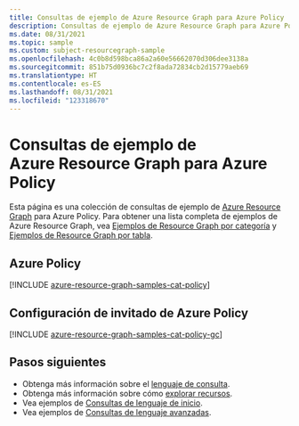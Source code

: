 ```yaml
---
title: Consultas de ejemplo de Azure Resource Graph para Azure Policy
description: Consultas de ejemplo de Azure Resource Graph para Azure Policy en las que se muestra el uso de tipos de recursos y tablas para acceder a recursos y propiedades relacionados con Azure Policy.
ms.date: 08/31/2021
ms.topic: sample
ms.custom: subject-resourcegraph-sample
ms.openlocfilehash: 4c0b8d598bca86a2a60e56662070d306dee3138a
ms.sourcegitcommit: 851b75d0936bc7c2f8ada72834cb2d15779aeb69
ms.translationtype: HT
ms.contentlocale: es-ES
ms.lasthandoff: 08/31/2021
ms.locfileid: "123318670"
---
```

# <a name="azure-resource-graph-sample-queries-for-azure-policy"></a>Consultas de ejemplo de Azure Resource Graph para Azure Policy

Esta página es una colección de consultas de ejemplo de [Azure Resource Graph](../../resource-graph/overview.md) para Azure Policy. Para obtener una lista completa de ejemplos de Azure Resource Graph, vea [Ejemplos de Resource Graph por categoría](../../resource-graph/samples/samples-by-category.md) y [Ejemplos de Resource Graph por tabla](../../resource-graph/samples/samples-by-table.md).

## <a name="azure-policy"></a>Azure Policy

[!INCLUDE [azure-resource-graph-samples-cat-policy](../../../../includes/resource-graph/samples/bycat/azure-policy.md)]

## <a name="azure-policy-guest-configuration"></a>Configuración de invitado de Azure Policy

[!INCLUDE [azure-resource-graph-samples-cat-policy-gc](../../../../includes/resource-graph/samples/bycat/azure-policy-guest-configuration.md)]

## <a name="next-steps"></a>Pasos siguientes

- Obtenga más información sobre el [lenguaje de consulta](../../resource-graph/concepts/query-language.md).
- Obtenga más información sobre cómo [explorar recursos](../../resource-graph/concepts/explore-resources.md).
- Vea ejemplos de [Consultas de lenguaje de inicio](../../resource-graph/samples/starter.md).
- Vea ejemplos de [Consultas de lenguaje avanzadas](../../resource-graph/samples/advanced.md).
